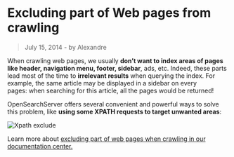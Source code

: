 # Excluding part of Web pages from crawling

> July 15, 2014 - by Alexandre

When crawling web pages, we usually **don’t want to index areas of pages like header, navigation menu, footer, sidebar**, ads, etc. Indeed, these parts lead most of the time to **irrelevant results** when querying the index. For example, the same article may be displayed in a sidebar on every pages: when searching for this article, all the pages would be returned!

OpenSearchServer offers several convenient and powerful ways to solve this problem, like **using some XPATH requests to target unwanted areas**:

![Xpath exclude](../images/xpath_exclude.png)

Learn more about [excluding part of web pages when crawling in our documentation center.](http://www.opensearchserver.com/documentation/faq/crawling/how_to_exclude_some_part_of_webpage_from_crawling.md)